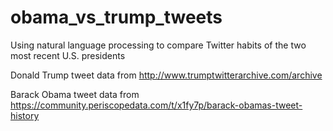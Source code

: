 # obama_vs_trump_tweets
Using natural language processing to compare Twitter habits of the two most recent U.S. presidents

Donald Trump tweet data from http://www.trumptwitterarchive.com/archive

Barack Obama tweet data from https://community.periscopedata.com/t/x1fy7p/barack-obamas-tweet-history

